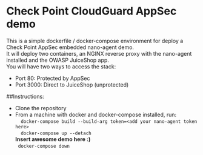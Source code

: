 # Check Point CloudGuard AppSec demo
 
 This is a simple dockerfile / docker-compose environment for deploy a Check Point AppSec embedded nano-agent demo.  
 It will deploy two containers, an NGINX reverse proxy with the nano-agent installed and the OWASP JuiceShop app.  
You will have two ways to access the stack:  
* Port 80: Protected by AppSec  
* Port 3000: Direct to JuiceShop (unprotected)  
  
##Instructions:
 
* Clone the repository
* From a machine with docker and docker-compose installed, run:  
`  docker-compose build --build-arg token=<add your nano-agent token here>`  
`  docker-compose up --detach`  
__Insert awesome demo here :)__  
`  docker-compose down `  
 


